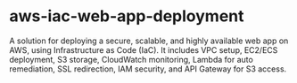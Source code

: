 # aws-iac-web-app-deployment
A solution for deploying a secure, scalable, and highly available web app on AWS, using Infrastructure as Code (IaC). It includes VPC setup, EC2/ECS deployment, S3 storage, CloudWatch monitoring, Lambda for auto remediation, SSL redirection, IAM security, and API Gateway for S3 access.
